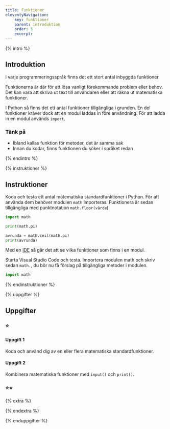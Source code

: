 ```yaml
---
title: Funktioner
eleventyNavigation:
    key: funktioner
    parent: introduktion
    order: 5
    excerpt: 
---
```

{% intro %}

## Introduktion

I varje programmeringsspråk finns det ett stort antal inbyggda funktioner.

Funktionerna är där för att lösa vanligt förekommande problem eller behov. Det kan vara att skriva ut text till användaren eller att räkna ut matematiska funktioner.

I Python så finns det ett antal funktioner tillgängliga i grunden. En del funktioner kräver dock att en modul laddas in före användning.
För att ladda in en modul används ```import```.

### Tänk på
- Ibland kallas funktion för metoder, det är samma sak
- Innan du kodar, finns funktionen du söker i språket redan

{% endintro %}

{% instruktioner %}

## Instruktioner

Koda och testa ett antal matematiska standardfunktioner i Python.
För att använda dem behöver modulen ```math``` importeras.
Funktionera är sedan tillgängliga med punktnotation ```math.floor(värde```).

```python
import math

print(math.pi)

avrunda = math.ceil(math.pi)
print(avrunda)
```

Med en [IDE](/kom-igang/installation/visual-studio-code.html) så går det att se vilka funktioner som finns i en modul.

Starta Visual Studio Code och testa.
Importera modulen math och skriv sedan ```math.```, du bör nu få förslag på tillgängliga metoder i modulen.

```python
import math
```

{% endinstruktioner %}

{% uppgifter %}

## Uppgifter
### ⭐
#### Uppgift 1

Koda och använd dig av en eller flera matematiska standardfunktioner.

#### Uppgift 2

Kombinera matematiska funktioner med ```input()``` och ```print()```.

### ⭐⭐

{% extra %}




{% endextra %}

{% enduppgifter %}
